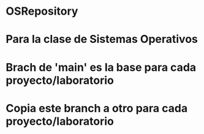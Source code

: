 # OSRepository
# Para la clase de Sistemas Operativos
# Brach de 'main' es la base para cada proyecto/laboratorio
# Copia este branch a otro para cada proyecto/laboratorio